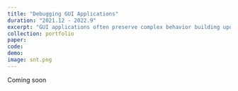```yaml
---
title: "Debugging GUI Applications"
duration: "2021.12 - 2022.9"
excerpt: "GUI applications often preserve complex behavior building upon at least three layers of information: GUI changes, code execution, and user-interactions. To help programmers reason about the behavior of GUI applications, we implemented a debugger that directly displays intermediate GUI states without requiring probing into code execution. Without using logs or breakpoints, users can see a timeline of changes in the GUI and their connections to the code in the tool, and such information is always up-to-date to the code."
collection: portfolio
paper:
code:
demo:
image: snt.png
---
```


Coming soon

